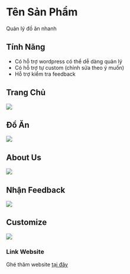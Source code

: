 # Tên Sản Phẩm
Quản lý đồ ăn nhanh

## Tính Năng
- Có hỗ trợ wordpress có thể dễ dàng quản lý
- Có hỗ trợ tự custom (chỉnh sửa theo ý muốn)
- Hỗ trợ kiểm tra feedback

## Trang Chủ
<image src="https://i.imgur.com/jpAEapx.png">

## Đồ Ăn
<image src="https://i.imgur.com/TYiFgnW.png">

## About Us
<image src="https://i.imgur.com/dZnr0Ea.png">

## Nhận Feedback
<image src="https://i.imgur.com/MaS0FCb.png">

## Customize
<image src="https://i.imgur.com/AvrQcjc.png">

### Link Website
Ghé thăm website [tại đây](https://wp-kfc.free.nf/)

